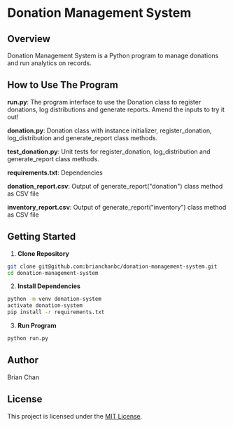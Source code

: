 # Donation Management System

## Overview

Donation Management System is a Python program to manage donations and run analytics on records. 

## How to Use The Program

**run.py**: The program interface to use the Donation class to register donations, log distributions and generate reports. Amend the inputs to try it out!

**donation.py**: Donation class with instance initializer, register_donation, log_distribution and generate_report class methods. 

**test_donation.py**: Unit tests for register_donation, log_distribution and generate_report class methods.

**requirements.txt**: Dependencies 

**donation_report.csv**: Output of generate_report("donation") class method as CSV file

**inventory_report.csv**: Output of generate_report("inventory") class method as CSV file

## Getting Started

1. **Clone Repository** 
```bash
git clone git@github.com:brianchanbc/donation-management-system.git
cd donation-management-system
```

2. **Install Dependencies** 
```bash
python -m venv donation-system
activate donation-system
pip install -r requirements.txt 
```

3. **Run Program**
```bash
python run.py
```

## Author

Brian Chan

## License

This project is licensed under the [MIT License](LICENSE).
